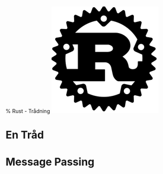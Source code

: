 % Rust - Trådning
![rust](img/rust.svg)

# En Tråd

<script language="rust">
fn main() {
    let thread = std::thread::spawn(|| {
        println!("Hello, world!");
    });
    thread.join().unwrap();
}
</script>

<!-- Join returnerar Err om tråden panikade -->

# Message Passing

<script language="rust">
use std::sync::mpsc::{Sender, Receiver, channel};

fn main() {
    let (tx, rx): (Sender<String>, Receiver<String>) = channel();
    let _thread = std::thread::spawn(move || {
        tx.send(", World!".to_owned()).unwrap();
    });
    println!("Hello {}", rx.recv().unwrap());
}
</script>

<!-- 
 Inget delat state, ingen synkronisation
 move - tx måste flyttas till tråden
-->
